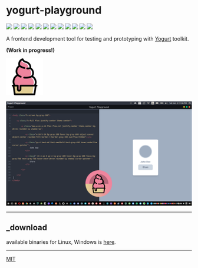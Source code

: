 # yogurt-playground

<p align="left">
  <img src="https://badgen.net/github/release/loouislow81/yogurt-playground">
  <img src="https://badgen.net/github/releases/loouislow81/yogurt-playground">
  <img src="https://badgen.net/github/assets-dl/loouislow81/yogurt-playground">
  <img src="https://badgen.net/github/branches/loouislow81/yogurt-playground">
  <img src="https://badgen.net/github/forks/loouislow81/yogurt-playground">
  <img src="https://badgen.net/github/stars/loouislow81/yogurt-playground">
  <img src="https://badgen.net/github/watchers/loouislow81/yogurt-playground">
  <img src="https://badgen.net/github/tag/loouislow81/yogurt-playground">
  <img src="https://badgen.net/github/commits/loouislow81/yogurt-playground">
  <img src="https://badgen.net/github/last-commit/loouislow81/yogurt-playground">
  <img src="https://badgen.net/github/contributors/loouislow81/yogurt-playground">
  <img src="https://badgen.net/github/license/loouislow81/yogurt-playground">
</p>

A frontend development tool for testing and prototyping with [Yogurt](https://github.com/loouislow81/yogurt-foundation/tree/2.x.x) toolkit.

**(Work in progress!)**

<p align="left">
  <img src="logo@ori.png" width="100">
</p>

<p align="left">
  <img src="screenshot_01.png" width="900">
</p>

---

## _download

available binaries for Linux, Windows is [here](https://github.com/loouislow81/yogurt-playground/releases/tag/v0.1.2-beta).

---

[MIT](https://github.com/loouislow81/yogurt-playground/blob/master/LICENSE)
